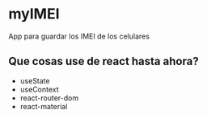 # myIMEI

App para guardar los IMEI de los celulares

## Que cosas use de react hasta ahora?

- useState
- useContext
- react-router-dom
- react-material
